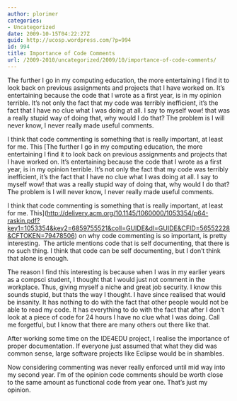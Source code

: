 ```yaml
---
author: plorimer
categories:
- Uncategorized
date: 2009-10-15T04:22:27Z
guid: http://ucosp.wordpress.com/?p=994
id: 994
title: Importance of Code Comments
url: /2009-2010/uncategorized/2009/10/importance-of-code-comments/
---
```


The further I go in my computing education, the more entertaining I find it to look back on previous assignments and projects that I have worked on. It&#8217;s entertaining because the code that I wrote as a first year, is in my opinion terrible. It&#8217;s not only the fact that my code was terribly inefficient, it&#8217;s the fact that I have no clue what I was doing at all. I say to myself wow! that was a really stupid way of doing that, why would I do that? The problem is I will never know, I never really made useful comments.

I think that code commenting is something that is really important, at least for me. This  [The further I go in my computing education, the more entertaining I find it to look back on previous assignments and projects that I have worked on. It&#8217;s entertaining because the code that I wrote as a first year, is in my opinion terrible. It&#8217;s not only the fact that my code was terribly inefficient, it&#8217;s the fact that I have no clue what I was doing at all. I say to myself wow! that was a really stupid way of doing that, why would I do that? The problem is I will never know, I never really made useful comments.

I think that code commenting is something that is really important, at least for me. This](http://delivery.acm.org/10.1145/1060000/1053354/p64-raskin.pdf?key1=1053354&key2=6859755521&coll=GUIDE&dl=GUIDE&CFID=56552228&CFTOKEN=79478506) on why code commenting is so important, is pretty interesting.  The article mentions code that is self documenting, that there is no such thing. I think that code can be self documenting, but I don&#8217;t think that alone is enough.

The reason I find this interesting is because when I was in my earlier years as a compsci student, I thought that I would just not comment in the workplace. Thus, giving myself a niche and great job security. I know this sounds stupid, but thats the way I thought. I have since realised that would be insanity. It has nothing to do with the fact that other people would not be able to read my code. It has everything to do with the fact that after I don&#8217;t look at a piece of code for 24 hours I have no clue what I was doing. Call me forgetful, but I know that there are many others out there like that.

After working some time on the IDE4EDU project, I realise the importance of proper documentation. If everyone just assumed that what they did was common sense, large software projects like Eclipse would be in shambles.

Now considering commenting was never really enforced until mid way into my second year. I&#8217;m of the opinion code comments should be worth close to the same amount as functional code from year one. That&#8217;s just my opinion.